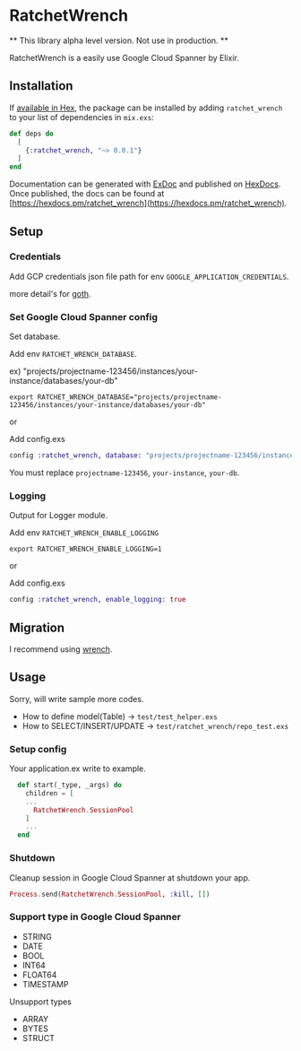 # RatchetWrench

** This library alpha level version. Not use in production. **

RatchetWrench is a easily use Google Cloud Spanner by Elixir.

## Installation

If [available in Hex](https://hex.pm/docs/publish), the package can be installed
by adding `ratchet_wrench` to your list of dependencies in `mix.exs`:

```elixir
def deps do
  [
    {:ratchet_wrench, "~> 0.0.1"}
  ]
end
```

Documentation can be generated with [ExDoc](https://github.com/elixir-lang/ex_doc)
and published on [HexDocs](https://hexdocs.pm). Once published, the docs can
be found at [https://hexdocs.pm/ratchet_wrench](https://hexdocs.pm/ratchet_wrench).

## Setup

### Credentials

Add GCP credentials json file path for env `GOOGLE_APPLICATION_CREDENTIALS`.

more detail's for [goth](https://github.com/peburrows/goth).

### Set Google Cloud Spanner config

Set database.

Add env `RATCHET_WRENCH_DATABASE`.

ex) "projects/projectname-123456/instances/your-instance/databases/your-db"

``` shell
export RATCHET_WRENCH_DATABASE="projects/projectname-123456/instances/your-instance/databases/your-db"
```

or

Add config.exs

``` elixir
config :ratchet_wrench, database: "projects/projectname-123456/instances/your-instance/databases/your-db"
```

You must replace `projectname-123456`, `your-instance`, `your-db`.


### Logging

Output for Logger module.

Add env `RATCHET_WRENCH_ENABLE_LOGGING`

``` shell
export RATCHET_WRENCH_ENABLE_LOGGING=1
```

or

Add config.exs

``` elixir
config :ratchet_wrench, enable_logging: true
```

## Migration

I recommend using [wrench](https://github.com/cloudspannerecosystem/wrench).

## Usage

Sorry, will write sample more codes.

  - How to define model(Table) -> `test/test_helper.exs`
  - How to SELECT/INSERT/UPDATE -> `test/ratchet_wrench/repo_test.exs`

### Setup config

Your application.ex write to example.

``` elixir
  def start(_type, _args) do
    children = [
    ...
      RatchetWrench.SessionPool
    ]
    ...
  end
```

### Shutdown

Cleanup session in Google Cloud Spanner at shutdown your app.

``` elixir
Process.send(RatchetWrench.SessionPool, :kill, [])
```

### Support type in Google Cloud Spanner

  - STRING
  - DATE
  - BOOL
  - INT64
  - FLOAT64
  - TIMESTAMP

Unsupport types

  - ARRAY
  - BYTES
  - STRUCT
